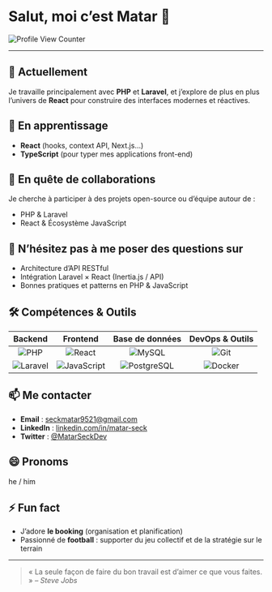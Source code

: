 # Salut, moi c’est Matar 👋

![Profile View Counter](https://komarev.com/ghpvc/?username=tonusername&style=flat-square)

---

## 🔭 Actuellement
Je travaille principalement avec **PHP** et **Laravel**, et j’explore de plus en plus l’univers de **React** pour construire des interfaces modernes et réactives.

## 🌱 En apprentissage
- **React** (hooks, context API, Next.js…)  
- **TypeScript** (pour typer mes applications front-end)

## 👯 En quête de collaborations
Je cherche à participer à des projets open-source ou d’équipe autour de :
- PHP & Laravel  
- React & Écosystème JavaScript

## 💬 N’hésitez pas à me poser des questions sur
- Architecture d’API RESTful  
- Intégration Laravel × React (Inertia.js / API)  
- Bonnes pratiques et patterns en PHP & JavaScript

## 🛠️ Compétences & Outils
| Backend                     | Frontend                  | Base de données     | DevOps & Outils       |
| :-------------------------: | :-----------------------: | :-----------------: | :-------------------: |
| ![PHP](https://img.shields.io/badge/PHP-8.1-blue) | ![React](https://img.shields.io/badge/React-18-61DAFB) | ![MySQL](https://img.shields.io/badge/MySQL-5.7-%2300f) | ![Git](https://img.shields.io/badge/Git-F05032) |
| ![Laravel](https://img.shields.io/badge/Laravel-10-red) | ![JavaScript](https://img.shields.io/badge/JS-ES6-yellow) | ![PostgreSQL](https://img.shields.io/badge/PostgreSQL-14-4169E1) | ![Docker](https://img.shields.io/badge/Docker-24-blue) |

## 📫 Me contacter
- **Email** : seckmatar9521@gmail.com  
- **LinkedIn** : [linkedin.com/in/matar-seck](https://linkedin.com/in/matar-seck)  
- **Twitter** : [@MatarSeckDev](https://twitter.com/NdiagaMatarSeck)

## 😄 Pronoms
he / him

## ⚡ Fun fact
- J’adore **le booking** (organisation et planification)  
- Passionné de **football** : supporter du jeu collectif et de la stratégie sur le terrain  

---

> « La seule façon de faire du bon travail est d’aimer ce que vous faites. » – *Steve Jobs*
